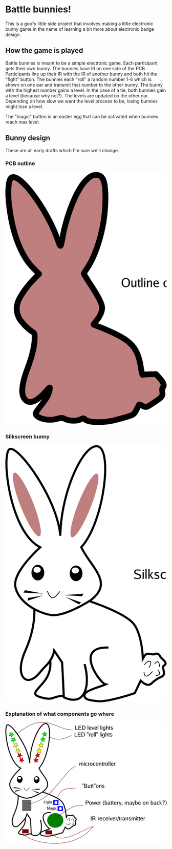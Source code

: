 # Battle bunnies!

This is a goofy little side project that involves making a little electronic
bunny game in the name of learning a bit more about electronic badge design.

## How the game is played

Battle bunnies is meant to be a simple electronic game.  Each participant
gets their own bunny.  The bunnies have IR on one side of the PCB.
Participants line up their IR with the IR of another bunny and both hit the
"fight" button.  The bunnies each "roll" a random number 1-6 which is shown
on one ear and transmit that number to the other bunny.  The bunny with the
highest number gains a level.  In the case of a tie, both bunnies gain a
level (because why not?).  The levels are updated on the other ear.
Depending on how slow we want the level process to be, losing bunnies might
lose a level.

The "magic" button is an easter egg that can be activated when bunnies reach
max level.

## Bunny design

These are all early drafts which I'm sure we'll change.

### PCB outline
![Battle Bunny PCB Outline](outline.png)

### Silkscreen bunny
![Battle Bunny Silkscreen](silkscreen.png)

### Explanation of what components go where
![Battle Bunny details](roughbbplan.png)




